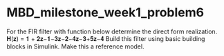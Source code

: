# MBD_milestone_week1_problem6
For the FIR filter with function below determine the direct form realization. 𝐇(𝐳) = 𝟏 + 𝟐𝐳−𝟏−𝟑𝐳−𝟐−𝟒𝐳−𝟑+𝟓𝐳−𝟒
Build this filter using basic building blocks in Simulink. Make this a reference model.
